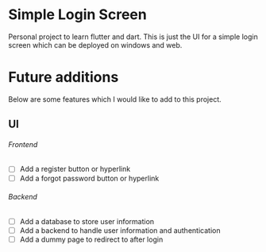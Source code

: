 # Simple Login Screen
Personal project to learn flutter and dart. This is just the UI for a simple login screen which can be deployed on windows and web. 

# Future additions
Below are some features which I would like to add to this project.
## UI 
###### Frontend
- [ ] Add a register button or hyperlink
- [ ] Add a forgot password button or hyperlink

###### Backend
- [ ] Add a database to store user information
- [ ] Add a backend to handle user information and authentication
- [ ] Add a dummy page to redirect to after login
